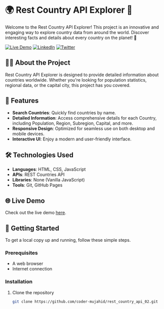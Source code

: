 # 🌍 Rest Country API Explorer 🚀

Welcome to the Rest Country API Explorer! This project is an innovative and engaging way to explore country data from around the world. Discover interesting facts and details about every country on the planet! 🌟

[![Live Demo](https://img.shields.io/badge/Explore-Live%20Demo-brightgreen)](https://coder-mujahid.github.io/rest_country_api_02/)
[![LinkedIn](https://img.shields.io/badge/Connect%20on-LinkedIn-blue)](https://www.linkedin.com/in/coder-mujahid/)
[![Twitter](https://img.shields.io/badge/Follow%20on-Twitter-%231DA1F2)](https://twitter.com/coder_mujahid)


## 🧑‍💻 About the Project

Rest Country API Explorer is designed to provide detailed information about countries worldwide. Whether you're looking for population statistics, regional data, or the capital city, this project has you covered.

## 🚀 Features

- **Search Countries**: Quickly find countries by name.
- **Detailed Information**: Access comprehensive details for each Country, including Population, Region, Subregion, Capital, and more.
- **Responsive Design**: Optimized for seamless use on both desktop and mobile devices.
- **Interactive UI**: Enjoy a modern and user-friendly interface.

## 🛠️ Technologies Used

- **Languages**: HTML, CSS, JavaScript
- **APIs**: REST Countries API
- **Libraries**: None (Vanilla JavaScript)
- **Tools**: Git, GitHub Pages

## 🌐 Live Demo

Check out the live demo [here](https://coder-mujahid.github.io/rest_country_api_02/).

## 📖 Getting Started

To get a local copy up and running, follow these simple steps.

### Prerequisites

- A web browser
- Internet connection

### Installation

1. Clone the repository
   ```sh
   git clone https://github.com/coder-mujahid/rest_country_api_02.git
